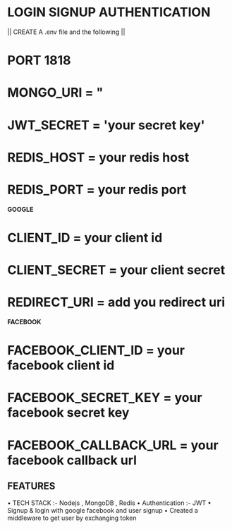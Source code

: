 # LOGIN SIGNUP AUTHENTICATION

|| CREATE A .env file and the following ||

# PORT 1818 
# MONGO_URI = "
# JWT_SECRET = 'your secret key'
# REDIS_HOST = your redis host
# REDIS_PORT = your redis port

**GOOGLE**
# CLIENT_ID = your client id
# CLIENT_SECRET = your client secret
# REDIRECT_URI = add you redirect uri


**FACEBOOK**

# FACEBOOK_CLIENT_ID = your facebook client id
# FACEBOOK_SECRET_KEY = your facebook secret key
# FACEBOOK_CALLBACK_URL = your facebook callback url


## FEATURES ##

• TECH STACK :- Nodejs , MongoDB , Redis
• Authentication :- JWT
• Signup & login with google facebook and user signup
• Created a middleware to get user by exchanging token